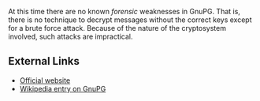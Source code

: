 At this time there are no known *forensic* weaknesses in GnuPG. That is,
there is no technique to decrypt messages without the correct keys
except for a brute force attack. Because of the nature of the
cryptosystem involved, such attacks are impractical.

## External Links

- [Official website](http://www.gnupg.org/)
- [Wikipedia entry on GnuPG](http://en.wikipedia.org/wiki/Gnupg)